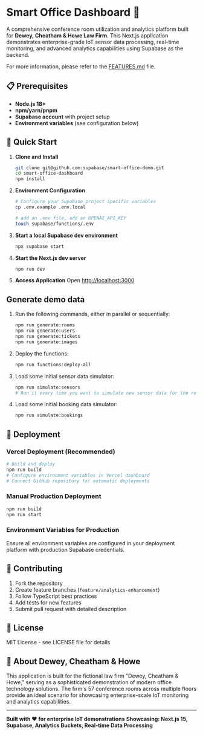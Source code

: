 # Smart Office Dashboard 🏢

A comprehensive conference room utilization and analytics platform built for **Dewey, Cheatham & Howe Law Firm**. This Next.js application demonstrates enterprise-grade IoT sensor data processing, real-time monitoring, and advanced analytics capabilities using Supabase as the backend.

For more information, please refer to the [FEATURES.md](FEATURES.md) file.

## 📋 Prerequisites

- **Node.js 18+**
- **npm/yarn/pnpm**
- **Supabase account** with project setup
- **Environment variables** (see configuration below)

## 🚀 Quick Start

1. **Clone and Install**

   ```bash
   git clone git@github.com:supabase/smart-office-demo.git
   cd smart-office-dashboard
   npm install
   ```

2. **Environment Configuration**

   ```bash
   # Configure your Supabase project specific variables
   cp .env.example .env.local

   # add an .env file, add an OPENAI_API_KEY
   touch supabase/functions/.env
   ```

3. **Start a local Supabase dev environment**

   ```bash
   npx supabase start
   ```

4. **Start the Next.js dev server**

   ```bash
   npm run dev
   ```

5. **Access Application**
   Open [http://localhost:3000](http://localhost:3000)

## Generate demo data

1. Run the following commands, either in parallel or sequentially:

   ```bash
   npm run generate:rooms
   npm run generate:users
   npm run generate:tickets
   npm run generate:images
   ```

2. Deploy the functions:

   ```bash
   npm run functions:deploy-all
   ```

3. Load some initial sensor data simulator:

   ```bash
   npm run simulate:sensors
   # Run it every time you want to simulate new sensor data for the real-time floorplan viewer
   ```

4. Load some initial booking data simulator:
   ```bash
   npm run simulate:bookings
   ```

## 🚀 Deployment

### Vercel Deployment (Recommended)

```bash
# Build and deploy
npm run build
# Configure environment variables in Vercel dashboard
# Connect GitHub repository for automatic deployments
```

### Manual Production Deployment

```bash
npm run build
npm run start
```

### Environment Variables for Production

Ensure all environment variables are configured in your deployment platform with production Supabase credentials.

## 🤝 Contributing

1. Fork the repository
2. Create feature branches (`feature/analytics-enhancement`)
3. Follow TypeScript best practices
4. Add tests for new features
5. Submit pull request with detailed description

## 📄 License

MIT License - see LICENSE file for details

## 🏢 About Dewey, Cheatham & Howe

This application is built for the fictional law firm "Dewey, Cheatham & Howe," serving as a sophisticated demonstration of modern office technology solutions. The firm's 57 conference rooms across multiple floors provide an ideal scenario for showcasing enterprise-scale IoT monitoring and analytics capabilities.

---

**Built with ❤️ for enterprise IoT demonstrations**
**Showcasing: Next.js 15, Supabase, Analytics Buckets, Real-time Data Processing**
